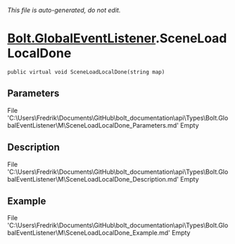 *This file is auto-generated, do not edit.*

# [Bolt.GlobalEventListener](Types/Bolt.GlobalEventListener.md).SceneLoadLocalDone
`public virtual void SceneLoadLocalDone(string map)`
## Parameters
File 'C:\Users\Fredrik\Documents\GitHub\bolt_documentation\api\Types\Bolt.GlobalEventListener\M\SceneLoadLocalDone_Parameters.md' Empty
## Description
File 'C:\Users\Fredrik\Documents\GitHub\bolt_documentation\api\Types\Bolt.GlobalEventListener\M\SceneLoadLocalDone_Description.md' Empty
## Example
File 'C:\Users\Fredrik\Documents\GitHub\bolt_documentation\api\Types\Bolt.GlobalEventListener\M\SceneLoadLocalDone_Example.md' Empty
